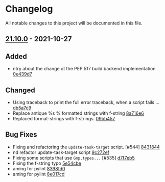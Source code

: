 # Changelog

All notable changes to this project will be documented in this file.

## [21.10.0] - 2021-10-27

## Added
* ntry about the change ot the PEP 517 build backend implementation [0e439d7](https://github.com/greenbone/gvm-tools/commit/0e439d7)

## Changed
* Using traceback to print the full  error traceback, when a script fails ... [db5a7c9](https://github.com/greenbone/gvm-tools/commit/db5a7c9)
* Replace antique %s % formatted strings with f-string [8a716e6](https://github.com/greenbone/gvm-tools/commit/8a716e6)
* Replaced format-strings with f-strings. [09bb457](https://github.com/greenbone/gvm-tools/commit/09bb457)

## Bug Fixes
* Fixing and refactoring the `update-task-target` script. [#544] [8431844](https://github.com/greenbone/gvm-tools/commit/8431844)
* nd refactor update-task-target script [9c272ef](https://github.com/greenbone/gvm-tools/commit/9c272ef)
* Fixing some scripts that use `Gmp.types...` [#535] [d7f7eb5](https://github.com/greenbone/gvm-tools/commit/d7f7eb5)
* Fixing the f-string typo [5e54cbe](https://github.com/greenbone/gvm-tools/commit/5e54cbe)
* aming for pylint [8398fd0](https://github.com/greenbone/gvm-tools/commit/8398fd0)
* aming for pylint [8e017cd](https://github.com/greenbone/gvm-tools/commit/8e017cd)

[21.10.0]: https://github.com/greenbone/gvm-tools/compare/21.6.2.dev1...21.10.0